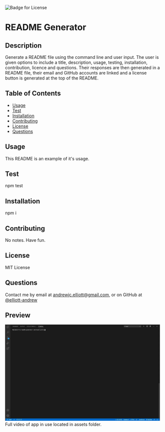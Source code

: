 
  
  ![Badge for License](https://img.shields.io/badge/License-MIT%20License-green)

  # README Generator
  ## Description
  Generate a README file using the command line and user input. The user is given options to include a title, description, usage, testing, installation, contribution, licence and questions. Their responses are then generated in a README file, their email and GitHub accounts are linked and a license button is generated at the top of the README.

  ## Table of Contents
  - [Usage](#Usage)
  - [Test](#Test)
  - [Installation](#Installation)
  - [Contributing](#Contributing)
  - [License](#License)
  - [Questions](#Questions)

  ## Usage
  This README is an example of it's usage.

  ## Test
  npm test

  ## Installation
  npm i

  ## Contributing
  No notes. Have fun.

  ## License
  MIT License

  ## Questions
  Contact me by email at andrewjc.elliott@gmail.com, or on GitHub at [@elliott-andrew](https://www.github.com/elliott-andrew)
  
  ## Preview
  ![Gif of app in use](https://raw.githubusercontent.com/elliott-andrew/readMe-generator/main/assets/README-example.gif)
  Full video of app in use located in assets folder.
